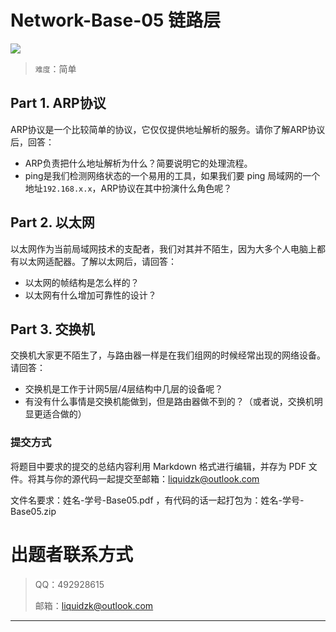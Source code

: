 # Network-Base-05 链路层

![](https://p.sda1.dev/22/3e67a9bb8199c4f48c0eae3162b2313a/Net305.png)

> `难度`：简单

## Part 1. ARP协议
ARP协议是一个比较简单的协议，它仅仅提供地址解析的服务。请你了解ARP协议后，回答：

+ ARP负责把什么地址解析为什么？简要说明它的处理流程。
+ ping是我们检测网络状态的一个易用的工具，如果我们要 ping 局域网的一个地址`192.168.x.x`，ARP协议在其中扮演什么角色呢？

## Part 2. 以太网

以太网作为当前局域网技术的支配者，我们对其并不陌生，因为大多个人电脑上都有以太网适配器。了解以太网后，请回答：

+ 以太网的帧结构是怎么样的？
+ 以太网有什么增加可靠性的设计？

## Part 3. 交换机
交换机大家更不陌生了，与路由器一样是在我们组网的时候经常出现的网络设备。请回答：

+ 交换机是工作于计网5层/4层结构中几层的设备呢？
+ 有没有什么事情是交换机能做到，但是路由器做不到的？（或者说，交换机明显更适合做的）


### 提交方式

将题目中要求的提交的总结内容利用 Markdown 格式进行编辑，并存为 PDF 文件。将其与你的源代码一起提交至邮箱：liquidzk@outlook.com

文件名要求：姓名-学号-Base05.pdf ，有代码的话一起打包为：姓名-学号-Base05.zip 


# 出题者联系⽅式
> <font style="background-color:#FFFFFF;">QQ：492928615</font>
>
> 邮箱：liquidzk@outlook.com
>

---